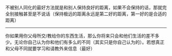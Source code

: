 不被别人同化的最好方法就是和别人保持良好的距离，如果不会保持的话，那就完全别接触甚至是不说话（保持极远的距离永远是第二好的距离，第一好的是合适的距离）
___
你如果用你父母所交/教给你的东西生活，那么你将来只会和他们生活的差不多少。无论你自己认为你和他们有多么的不同（其实只是你自己认为的）。若想真正和父母不同就要学习和请教外来信息（最好）